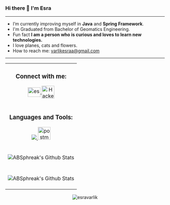 ### Hi there 👋 I'm Esra

<!--
**esravarlik/esravarlik** is a ✨ _special_ ✨ repository because its `README.md` (this file) appears on your GitHub profile.

Here are some ideas to get you started:

- 🔭 I’m currently working on ...
- 🌱 I’m currently learning ...
- 👯 I’m looking to collaborate on ...
- 🤔 I’m looking for help with ...
- 💬 Ask me about ...
- 📫 How to reach me: ...
- 😄 Pronouns: ...
- ⚡ Fun fact: ...
 Graduated from Bachelor of Computer Engineering.
-->
------

- I’m currently improving myself in **Java** and **Spring Framework**.
- I'm Graduated from Bachelor of Geomatics Engineering.
- Fun fact **I am a person who is curious and loves to learn new technologies.**
- I love planes, cats and flowers.
- How to reach me: varlikesraa@gmail.com
------
<table align="center">
<tr>
  <td>
   <h3 align="center">Connect with me:</h3>
   <p align="center">
   <a href="">
   <a href="https://www.linkedin.com/in/esra-varlik-296b25180/" target="blank">
   <img align="center" src="https://raw.githubusercontent.com/rahuldkjain/github-profile-readme-generator/master/src/images/icons/Social/linked-in-alt.svg" alt="esravarlik" height="30" width="40" />
   </a>
  
  <a href="https://www.hackerrank.com/KiAyanokouji">
    <img align="center" alt="HackerRank" width="40px" src="https://cdn3.iconfinder.com/data/icons/logos-and-brands-adobe/512/160_Hackerrank-512.png"/>
  </a>
</p>
  </td>
</tr>

<tr>
  <td>
    <h3 align="center">Languages and Tools:</h3>
    <p align="center">
     <a href="#">
      <img src="https://skillicons.dev/icons?i=java,spring,python,matlab,idea,postgres,mysql,eclipse,mongodb,git,heroku,linux,arduino" />
      <img src="https://www.vectorlogo.zone/logos/getpostman/getpostman-icon.svg" alt="postman" width="40" height="40"/> </a>
     </a>
    </p>
  </td>
</tr>

<tr>
 <td>
  <br>
 <div align="center">

  <img align="center" src="https://github-readme-stats.vercel.app/api?username=esravarlik&theme=tokyonight&show_icons=true&hide_border=true&count_private=true&text_color=dracula" alt="ABSphreak's Github Stats">
  </div>
<br>
</td>
</tr>
<tr>
<td>
<br>
<div align="center">

<img align="center" src="https://github-readme-stats.vercel.app/api/top-langs/?username=esravarlik&theme=tokyonight&show_icons=true&hide_border=true&layout=compact" alt="ABSphreak's Github Stats">
</div>
<br>
</td>
</tr>
</table>

<p align="center"> <img src="https://komarev.com/ghpvc/?username=esravarlik&label=Profile%20views&color=0e75b6&style=flat" alt="esravarlik" /> </p>

